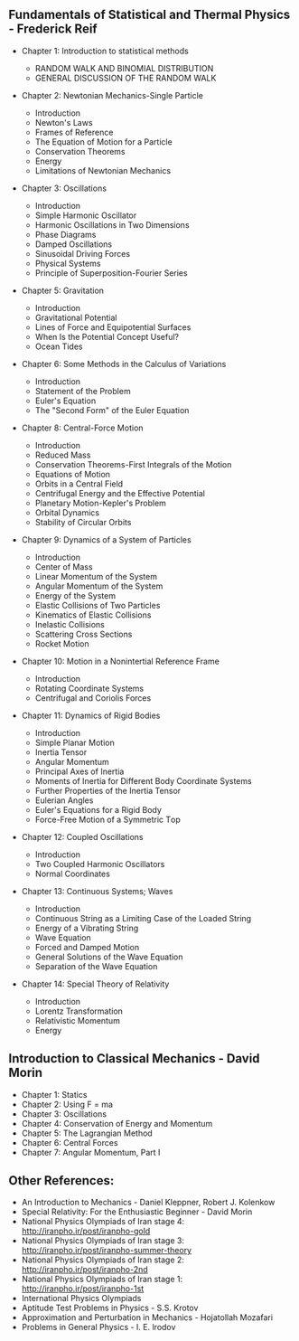 ## Fundamentals of Statistical and Thermal Physics - Frederick Reif

- Chapter 1: Introduction to statistical methods
   - RANDOM WALK AND BINOMIAL DISTRIBUTION 
   - GENERAL DISCUSSION OF THE RANDOM WALK

- Chapter 2: Newtonian Mechanics-Single Particle 
   - Introduction 
   - Newton's Laws
   - Frames of Reference
   - The Equation of Motion for a Particle 
   - Conservation Theorems
   - Energy
   - Limitations of Newtonian Mechanics
 
- Chapter 3: Oscillations 
   - Introduction 
   - Simple Harmonic Oscillator
   - Harmonic Oscillations in Two Dimensions
   - Phase Diagrams  
   - Damped Oscillations
   - Sinusoidal Driving Forces
   - Physical Systems
   - Principle of Superposition-Fourier Series 


- Chapter 5: Gravitation
   - Introduction 
   - Gravitational Potential 
   - Lines of Force and Equipotential Surfaces 
   - When Is the Potential Concept Useful? 
   - Ocean Tides 

- Chapter 6: Some Methods in the Calculus of Variations
   - Introduction 
   - Statement of the Problem
   - Euler's Equation
   - The "Second Form" of the Euler Equation 

 
- Chapter 8: Central-Force Motion
   - Introduction 
   - Reduced Mass
   - Conservation Theorems-First Integrals of the Motion
   - Equations of Motion 
   - Orbits in a Central Field
   - Centrifugal Energy and the Effective Potential
   - Planetary Motion-Kepler's Problem
   - Orbital Dynamics
   - Stability of Circular Orbits


- Chapter 9: Dynamics of a System of Particles
   - Introduction 
   - Center of Mass 
   - Linear Momentum of the System  
   - Angular Momentum of the System
   - Energy of the System 
   - Elastic Collisions of Two Particles 
   - Kinematics of Elastic Collisions 
   - Inelastic Collisions 
   - Scattering Cross Sections 
   - Rocket Motion


- Chapter 10: Motion in a Nonintertial Reference Frame
   - Introduction 
   - Rotating Coordinate Systems
   - Centrifugal and Coriolis Forces 


- Chapter 11: Dynamics of Rigid Bodies 
   - Introduction 
   - Simple Planar Motion
   - Inertia Tensor 
   - Angular Momentum
   - Principal Axes of Inertia
   - Moments of Inertia for Different Body Coordinate Systems 
   - Further Properties of the Inertia Tensor  
   - Eulerian Angles
   - Euler's Equations for a Rigid Body
   - Force-Free Motion of a Symmetric Тop 
 
- Chapter 12: Coupled Oscillations
   - Introduction 
   - Two Coupled Harmonic Oscillators 
   - Normal Coordinates


- Chapter 13: Continuous Systems; Waves
   - Introduction 
   - Continuous String as a Limiting Case of the Loaded String
   - Energy of a Vibrating String 
   - Wave Equation
   - Forced and Damped Motion
   - General Solutions of the Wave Equation
   - Separation of the Wave Equation


 - Chapter 14: Special Theory of Relativity 
   - Introduction 
   - Lorentz Transformation
   - Relativistic Momentum
   - Energy
  

## Introduction to Classical Mechanics - David Morin

- Chapter 1: Statics
- Chapter 2: Using F = ma
- Chapter 3: Oscillations
- Chapter 4: Conservation of Energy and Momentum
- Chapter 5: The Lagrangian Method
- Chapter 6: Central Forces
- Chapter 7: Angular Momentum, Part I

## Other References:
- An Introduction to Mechanics - Daniel Kleppner, Robert J. Kolenkow
- Special Relativity: For the Enthusiastic Beginner - David Morin
- National Physics Olympiads of Iran stage 4: http://iranpho.ir/post/iranpho-gold
- National Physics Olympiads of Iran stage 3: http://iranpho.ir/post/iranpho-summer-theory
- National Physics Olympiads of Iran stage 2: http://iranpho.ir/post/iranpho-2nd
- National Physics Olympiads of Iran stage 1: http://iranpho.ir/post/iranpho-1st
- International Physics Olympiads
- Aptitude Test Problems in Physics - S.S. Krotov
- Approximation and Perturbation in Mechanics - Hojatollah Mozafari
- Problems in General Physics - I. E. lrodov
